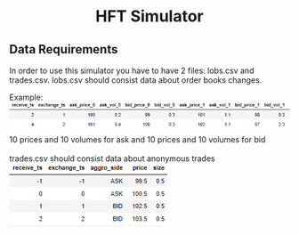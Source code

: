 <h1 align="center">HFT Simulator</a>
<h2 align="left">Data Requirements</h3>
In order to use this simulator you have to have 2 files: lobs.csv and trades.csv.
lobs.csv should consist data about order books changes.

Example: <br>
![lobs.csv](https://github.com/walkrunman/CPP_Simulator_HFT/blob/main/images/order_book_example.png?raw=true) <br>
10 prices and 10 volumes for ask and 10 prices and 10 volumes for bid <br>
<br>
trades.csv should consist data about anonymous trades <br>
![trades.csv](https://github.com/walkrunman/CPP_Simulator_HFT/blob/main/images/trades_example.png?raw=true) <br>
